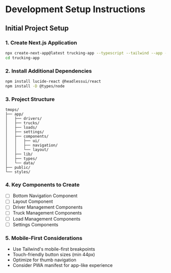 # Development Setup Instructions

## Initial Project Setup

### 1. Create Next.js Application
```bash
npx create-next-app@latest trucking-app --typescript --tailwind --app --use-npm
cd trucking-app
```

### 2. Install Additional Dependencies
```bash
npm install lucide-react @headlessui/react
npm install -D @types/node
```

### 3. Project Structure
```
tmops/
├── app/
│   ├── drivers/
│   ├── trucks/
│   ├── loads/
│   ├── settings/
│   ├── components/
│   │   ├── ui/
│   │   ├── navigation/
│   │   └── layout/
│   ├── lib/
│   ├── types/
│   └── data/
├── public/
└── styles/
```

### 4. Key Components to Create
- [ ] Bottom Navigation Component
- [ ] Layout Component
- [ ] Driver Management Components
- [ ] Truck Management Components
- [ ] Load Management Components
- [ ] Settings Components

### 5. Mobile-First Considerations
- Use Tailwind's mobile-first breakpoints
- Touch-friendly button sizes (min 44px)
- Optimize for thumb navigation
- Consider PWA manifest for app-like experience
